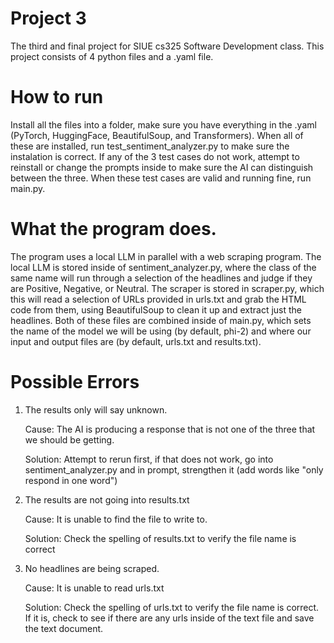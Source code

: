 # Project 3

The third and final project for SIUE cs325 Software Development class. This project consists of 4 python files and a .yaml file.

# How to run

Install all the files into a folder, make sure you have everything in the .yaml (PyTorch, HuggingFace, BeautifulSoup, and Transformers). When all of these are installed, run test_sentiment_analyzer.py to make sure the instalation is correct. If any of the 3 test cases do not work, attempt to reinstall or change the prompts inside to make sure the AI can distinguish between the three. When these test cases are valid and running fine, run main.py.

# What the program does.

The program uses a local LLM in parallel with a web scraping program. The local LLM is stored inside of sentiment_analyzer.py, where the class of the same name will run through a selection of the headlines and judge if they are Positive, Negative, or Neutral. The scraper is stored in scraper.py, which this will read a selection of URLs provided in urls.txt and grab the HTML code from them, using BeautifulSoup to clean it up and extract just the headlines. Both of these files are combined inside of main.py, which sets the name of the model we will be using (by default, phi-2) and where our input and output files are (by default, urls.txt and results.txt).

# Possible Errors

1. The results only will say unknown.

   Cause: The AI is producing a response that is not one of the three that we should be getting.

   Solution: Attempt to rerun first, if that does not work, go into sentiment_analyzer.py and in prompt, strengthen it (add words like "only respond in one word")

2. The results are not going into results.txt
   
   Cause: It is unable to find the file to write to.

   Solution: Check the spelling of results.txt to verify the file name is correct

3. No headlines are being scraped.
   
   Cause: It is unable to read urls.txt

   Solution: Check the spelling of urls.txt to verify the file name is correct. If it is, check to see if there are any urls inside of the text file and save the text document.
